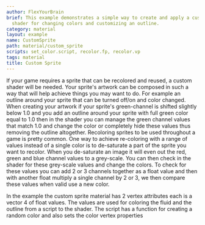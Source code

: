 ```yaml
---
author: FlexYourBrain
brief: This example demonstrates a simple way to create and apply a custom sprite
  shader for changing colors and customizing an outline.
category: material
layout: example
name: CustomSprite
path: material/custom_sprite
scripts: set_color.script, recolor.fp, recolor.vp
tags: material
title: Custom Sprite
---
```



If your game requires a sprite that can be recolored and reused, a custom shader will be needed. Your sprite's artwork can be composed in such a way that will help achieve things you may want to do. For example an outline around your sprite that can be turned off/on and color changed. When creating your artwork if your sprite's green-channel is shifted slightly below 1.0 and you add an outline around your sprite with full green color equal to 1.0 then in the shader you can manage the green channel values that match 1.0 and change the color or completely hide these values thus removing the outline altogether. Recoloring sprites to be used throughout a game is pretty common. One way to achieve re-coloring with a range of values instead of a single color is to de-saturate a part of the sprite you want to recolor. When you de-saturate an image it will even out the red, green and blue channel values to a grey-scale. You can then check in the shader for these grey-scale values and change the colors. To check for these values you can add 2 or 3 channels together as a float value and then with another float multiply a single channel by 2 or 3, we then compare these values when valid use a new color.

In the example the custom sprite material has 2 vertex attributes each is a vector 4 of float values. The values are used for coloring the fluid and the outline from a script to the shader. The script has a function for creating a random color and also sets the color vertex properties
